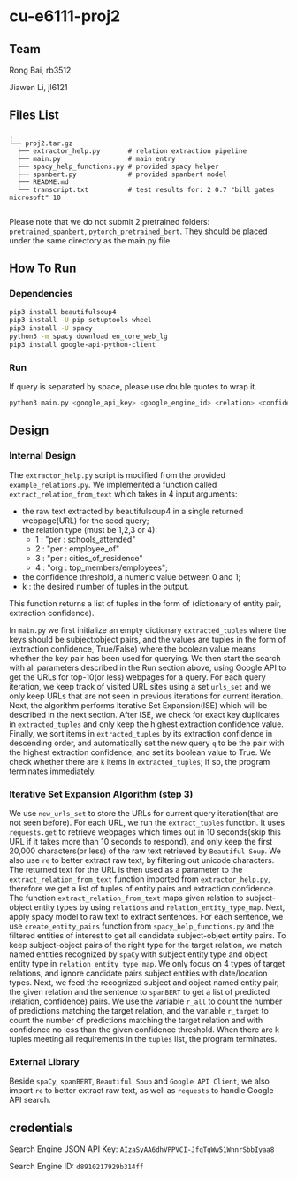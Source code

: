 # cu-e6111-proj2
## Team
Rong Bai, rb3512

Jiawen Li, jl6121

## Files List
```
.
└── proj2.tar.gz
  ├── extractor_help.py       # relation extraction pipeline
  ├── main.py                 # main entry
  ├── spacy_help_functions.py # provided spacy helper
  ├── spanbert.py             # provided spanbert model
  ├── README.md
  └── transcript.txt          # test results for: 2 0.7 "bill gates microsoft" 10
  
```
Please note that we do not submit 2 pretrained folders: `pretrained_spanbert`, `pytorch_pretrained_bert`. They should be placed under the same directory as the main.py file.

## How To Run
### Dependencies
```bash
pip3 install beautifulsoup4 
pip3 install -U pip setuptools wheel
pip3 install -U spacy
python3 -m spacy download en_core_web_lg
pip3 install google-api-python-client
```
### Run
If query is separated by space, please use double quotes to wrap it.
```bash
python3 main.py <google_api_key> <google_engine_id> <relation> <confidence_threshold> <seed_query> <number_of_tuples_in_output>
```
## Design

### Internal Design

The `extractor_help.py` script is modified from the provided `example_relations.py`. We implemented a function called `extract_relation_from_text` which takes in 4 input arguments: 
- the raw text extracted by beautifulsoup4 in a single returned webpage(URL) for the seed query;
- the relation type (must be 1,2,3 or 4):
   - 1 : "per : schools_attended"
   - 2 : "per : employee_of"
   - 3 : "per : cities_of_residence"
   - 4 : "org : top_members/employees";
- the confidence threshold, a numeric value between 0 and 1;
- k : the desired number of tuples in the output.

This function returns a list of tuples in the form of (dictionary of entity pair, extraction confidence).

In `main.py` we first initialize an empty dictionary `extracted_tuples` where the keys should be subject:object pairs, and the values are tuples in the form of (extraction confidence, True/False) where the boolean value means whether the key pair has been used for querying. We then start the search with all parameters described in the Run section above, using Google API to get the URLs for top-10(or less) webpages for a query. For each query iteration, we keep track of visited URL sites using a set `urls_set` and we only keep URLs that are not seen in previous iterations for current iteration. 
Next, the algorithm performs Iterative Set Expansion(ISE) which will be described in the next section. After ISE, we check for exact key duplicates in `extracted_tuples` 
and only keep the highest extraction confidence value. Finally, we sort items in `extracted_tuples` by its extraction confidence in descending order, 
and automatically set the new query `q` to be the pair with the highest extraction confidence, and set its boolean value to True. We check whether there are `k` items in `extracted_tuples`; if so, the program terminates immediately.
### Iterative Set Expansion Algorithm (step 3)
We use `new_urls_set` to store the URLs for current query iteration(that are not seen before). For each URL, we run the `extract_tuples` function. It uses `requests.get` to retrieve webpages which times out in 10 seconds(skip this URL if it takes more than 10 seconds to respond), and only keep the first 20,000 characters(or less) of the raw text retrieved by `Beautiful Soup`. We also use `re` to better extract raw text, by filtering out unicode characters.
The returned text for the URL is then used as a parameter to the `extract_relation_from_text` function imported from `extractor_help.py`, therefore we get a list of tuples of entity pairs and extraction confidence.
The function `extract_relation_from_text` maps given relation to subject-object entity types by using `relations` and `relation_entity_type_map`. 
Next, apply spacy model to raw text to extract sentences. For each sentence, we use `create_entity_pairs` function from `spacy_help_functions.py` 
and the filtered entities of interest to get all candidate subject-object entity pairs. To keep subject-object pairs of the right type for the target relation, we match named entities recognized by `spaCy` with subject entity type and object entity type in `relation_entity_type_map`. 
We only focus on 4 types of target relations, and ignore candidate pairs subject entities with date/location types. Next, we feed the recognized subject and object named entity pair, the given relation and the sentence to `spanBERT` to get a list of predicted (relation, confidence) pairs.
We use the variable `r_all` to count the number of predictions matching the target relation, and the variable `r_target` to count the number of predictions matching the target relation and with confidence no less than the given confidence threshold. When there are k tuples meeting all requirements in the `tuples` list, the program terminates.
### External Library
Beside `spaCy`, `spanBERT`, `Beautiful Soup` and `Google API Client`, we also import `re` to better extract raw text, as well as `requests` to handle Google API search.
## credentials
Search Engine JSON API Key: `AIzaSyAA6dhVPPVCI-JfqTgWw51WnnrSbbIyaa8`

Search Engine ID: `d8910217929b314ff`
